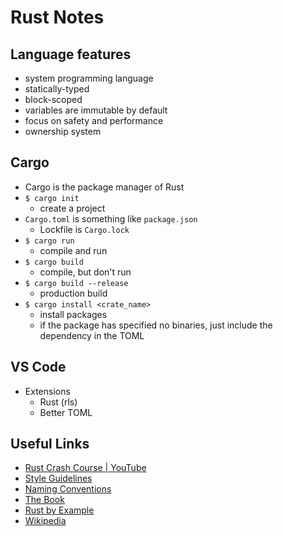 # Rust Notes

## Language features

- system programming language
- statically-typed
- block-scoped
- variables are immutable by default
- focus on safety and performance
- ownership system

## Cargo

- Cargo is the package manager of Rust
- `$ cargo init` 
  - create a project
- `Cargo.toml` is something like `package.json`
  - Lockfile is `Cargo.lock`
- `$ cargo run` 
  - compile and run
- `$ cargo build` 
  - compile, but don't run
- `$ cargo build --release` 
  - production build
- `$ cargo install <crate_name>` 
  - install packages
  - if the package has specified no binaries, just include the dependency in the TOML

## VS Code

- Extensions
  - Rust (rls)
  - Better TOML

## Useful Links
- [Rust Crash Course | YouTube](https://www.youtube.com/watch?v=zF34dRivLOw)
- [Style Guidelines](https://doc.rust-lang.org/1.0.0/style/README.html)
- [Naming Conventions](https://doc.rust-lang.org/1.0.0/style/style/naming/README.html)
- [The Book](https://doc.rust-lang.org/book/)
- [Rust by Example](https://doc.rust-lang.org/stable/rust-by-example/)
- [Wikipedia](https://en.wikipedia.org/wiki/Rust_(programming_language))
